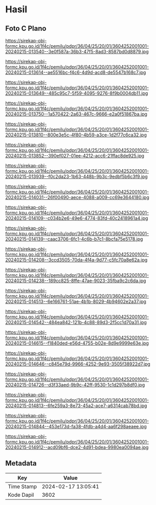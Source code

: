 # Hasil

## Foto C Plano

https://sirekap-obj-formc.kpu.go.id/1f4c/pemilu/pdpr/36/04/25/20/01/3604252001001-20240215-013540--3e0f587a-36b3-47f5-8ad3-8587bd0d8879.jpg

https://sirekap-obj-formc.kpu.go.id/1f4c/pemilu/pdpr/36/04/25/20/01/3604252001001-20240215-013614--ae5516bc-f4c6-4d9d-acd8-de5547b168c7.jpg

https://sirekap-obj-formc.kpu.go.id/1f4c/pemilu/pdpr/36/04/25/20/01/3604252001001-20240215-013649--485c95c7-5f59-4095-9276-8f9b0004db11.jpg

https://sirekap-obj-formc.kpu.go.id/1f4c/pemilu/pdpr/36/04/25/20/01/3604252001001-20240215-013750--1a570422-2a63-467c-9666-e2a0f51867ba.jpg

https://sirekap-obj-formc.kpu.go.id/1f4c/pemilu/pdpr/36/04/25/20/01/3604252001001-20240215-013810--800e3e5c-4f80-4b59-a3ce-1d2f77c6ca32.jpg

https://sirekap-obj-formc.kpu.go.id/1f4c/pemilu/pdpr/36/04/25/20/01/3604252001001-20240215-013852--390ef027-01ee-4212-acc6-21ffac8de925.jpg

https://sirekap-obj-formc.kpu.go.id/1f4c/pemilu/pdpr/36/04/25/20/01/3604252001001-20240215-013939--f0c2da23-1b63-448b-9b3c-9edbf5b6c3f9.jpg

https://sirekap-obj-formc.kpu.go.id/1f4c/pemilu/pdpr/36/04/25/20/01/3604252001001-20240215-014031--26f00490-aece-4088-a009-cc69e3644180.jpg

https://sirekap-obj-formc.kpu.go.id/1f4c/pemilu/pdpr/36/04/25/20/01/3604252001001-20240215-014109--c034b2e6-49e6-4774-83fd-40c2418961a4.jpg

https://sirekap-obj-formc.kpu.go.id/1f4c/pemilu/pdpr/36/04/25/20/01/3604252001001-20240215-014139--caac3706-6fc1-4c6b-b7c1-8bcfa75e5178.jpg

https://sirekap-obj-formc.kpu.go.id/1f4c/pemilu/pdpr/36/04/25/20/01/3604252001001-20240215-014208--3ccd3505-70da-4f4a-9d77-c5fc70a8e62a.jpg

https://sirekap-obj-formc.kpu.go.id/1f4c/pemilu/pdpr/36/04/25/20/01/3604252001001-20240215-014238--189cc825-8ffe-47ae-9023-35fba9c2c6da.jpg

https://sirekap-obj-formc.kpu.go.id/1f4c/pemilu/pdpr/36/04/25/20/01/3604252001001-20240215-014513--6e166761-51ae-4b1b-8029-4b94602e2a37.jpg

https://sirekap-obj-formc.kpu.go.id/1f4c/pemilu/pdpr/36/04/25/20/01/3604252001001-20240215-014542--484ea842-121b-4c88-89d3-2f5cc1d70a31.jpg

https://sirekap-obj-formc.kpu.go.id/1f4c/pemilu/pdpr/36/04/25/20/01/3604252001001-20240215-014615--f1840ded-e56d-4755-b02e-8d9e9999e63e.jpg

https://sirekap-obj-formc.kpu.go.id/1f4c/pemilu/pdpr/36/04/25/20/01/3604252001001-20240215-014646--c845e79d-9966-4252-9e93-3505f38922d7.jpg

https://sirekap-obj-formc.kpu.go.id/1f4c/pemilu/pdpr/36/04/25/20/01/3604252001001-20240215-014726--d3f33aed-9b9c-42ff-9530-1c1d297b8df0.jpg

https://sirekap-obj-formc.kpu.go.id/1f4c/pemilu/pdpr/36/04/25/20/01/3604252001001-20240215-014813--6fe259a3-8e73-45a2-ace7-a6314cab78bd.jpg

https://sirekap-obj-formc.kpu.go.id/1f4c/pemilu/pdpr/36/04/25/20/01/3604252001001-20240215-014844--453e173d-fa38-4fdb-a4d4-aa6f298aeaee.jpg

https://sirekap-obj-formc.kpu.go.id/1f4c/pemilu/pdpr/36/04/25/20/01/3604252001001-20240215-014912--acd09bf6-dce2-4d91-bdea-9980ea0094ae.jpg


## Metadata

| Key        | Value               |
| ---------- | ------------------- |
| Time Stamp | 2024-02-17 13:05:41 |
| Kode Dapil | 3602                |



